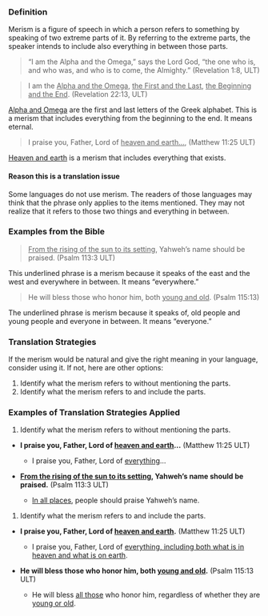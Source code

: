 

### Definition

Merism is a figure of speech in which a person refers to something by speaking of two extreme parts of it. By referring to the extreme parts, the speaker intends to include also everything in between those parts.
> “I am the Alpha and the Omega,” says the Lord God, “the one who is, and who was, and who is to come, the Almighty.” (Revelation 1:8, ULT)


> I am the <u>Alpha and the Omega</u>, <u>the First and the Last</u>, <u>the Beginning and the End</u>. (Revelation 22:13, ULT)

<u>Alpha and Omega</u> are the first and last letters of the Greek alphabet. This is a merism that includes everything from the beginning to the end. It means eternal.
>I praise you, Father, Lord of <u>heaven and earth…</u>,  (Matthew 11:25 ULT)

<u>Heaven and earth</u> is a merism that includes everything that exists.

#### Reason this is a translation issue

Some languages do not use merism. The readers of those languages may think that the phrase only applies to the items mentioned. They may not realize that it refers to those two things and everything in between.

### Examples from the Bible

><u>From the rising of the sun to its setting</u>, Yahweh’s name should be praised. (Psalm 113:3 ULT)

This underlined phrase is a merism because it speaks of the east and the west and everywhere in between. It means “everywhere.”
>He will bless those who honor him, both <u>young and old</u>. (Psalm 115:13)

The underlined phrase is merism because it speaks of, old people and young people and everyone in between. It means “everyone.”

### Translation Strategies

If the merism would be natural and give the right meaning in your language, consider using it. If not, here are other options:

1. Identify what the merism refers to without mentioning the parts.
1. Identify what the merism refers to and include the parts.

### Examples of Translation Strategies Applied

1. Identify what the merism refers to without mentioning the parts.

  * **I praise you, Father, Lord of <u>heaven and earth</u>…**  (Matthew 11:25 ULT)
      * I praise you, Father, Lord of <u>everything</u>…

  * **<u>From the rising of the sun to its setting</u>, Yahweh’s name should be praised.** (Psalm 113:3 ULT)
      * <u>In all places</u>, people should praise Yahweh’s name.

1. Identify what the merism refers to and include the parts.

  * **I praise you, Father, Lord of <u>heaven and earth</u>.**  (Matthew 11:25 ULT)
      * I praise you, Father, Lord of <u>everything, including both what is in heaven and what is on earth</u>.

  * **He will bless those who honor him, both <u>young and old</u>.** (Psalm 115:13 ULT)
      * He will bless <u>all those</u> who honor him, regardless of whether they are <u>young or old</u>.

